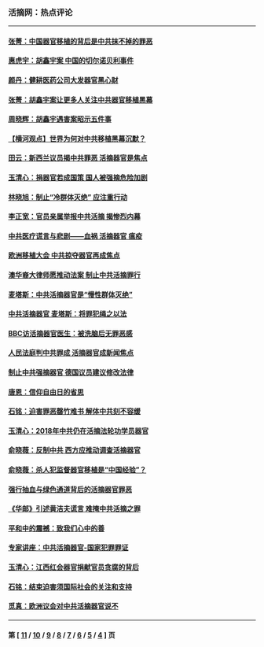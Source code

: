 ### 活摘网：热点评论
---
#### [张菁：中国器官移植的背后是中共抹不掉的罪恶](../../pages/nf5879/n13974977.md?06040430) 
#### [惠虎宇：胡鑫宇案 中国的切尔诺贝利事件](../../pages/nf5879/n13942916.md?06040430) 
#### [颜丹：健耕医药公司大发器官黑心财](../../pages/nf5879/n13940134.md?06040430) 
#### [张菁：胡鑫宇案让更多人关注中共器官移植黑幕](../../pages/nf5879/n13929073.md?06040430) 
#### [周晓辉：胡鑫宇遇害案昭示五件事](../../pages/nf5879/n13921870.md?06040430) 
#### [【横河观点】世界为何对中共移植黑幕沉默？](../../pages/nf5879/n13244249.md?06040430) 
#### [田云：新西兰议员揭中共罪恶 活摘器官是焦点](../../pages/nf5879/n13070629.md?06040430) 
#### [玉清心：捐器官若成国策 国人被强摘危险加剧](../../pages/nf5879/n12802713.md?06040430) 
#### [林晓旭：制止“冷群体灭绝” 应注重行动](../../pages/nf5879/n12779736.md?06040430) 
#### [李正宽：官员亲属举报中共活摘 揭惨烈内幕](../../pages/nf5879/n12684490.md?06040430) 
#### [中共医疗谎言与悲剧——血祸 活摘器官 瘟疫](../../pages/nf5879/n12372103.md?06040430) 
#### [欧洲移植大会 中共掠夺器官再成焦点](../../pages/nf5879/n11538883.md?06040430) 
#### [澳华裔大律师愿推动法案 制止中共活摘罪行](../../pages/nf5879/n11377039.md?06040430) 
#### [麦塔斯：中共活摘器官是“慢性群体灭绝”](../../pages/nf5879/n11350529.md?06040430) 
#### [中共活摘器官 麦塔斯：将罪犯绳之以法](../../pages/nf5879/n11347973.md?06040430) 
#### [BBC访活摘器官医生：被洗脑后无罪恶感](../../pages/nf5879/n11335935.md?06040430) 
#### [人民法庭判中共罪成 活摘器官成新闻焦点](../../pages/nf5879/n11331578.md?06040430) 
#### [制止中共强摘器官 德国议员建议修改法律](../../pages/nf5879/n11249451.md?06040430) 
#### [唐恩：信仰自由日的省思](../../pages/nf5879/n11003525.md?06040430) 
#### [石铭：迫害罪恶罄竹难书  解体中共刻不容缓](../../pages/nf5879/n10942855.md?06040430) 
#### [玉清心：2018年中共仍在活摘法轮功学员器官](../../pages/nf5879/n10914646.md?06040430) 
#### [俞晓薇：反制中共 西方应推动调查活摘器官](../../pages/nf5879/n10794671.md?06040430) 
#### [俞晓薇：杀人犯监督器官移植是“中国经验”？](../../pages/nf5879/n10466427.md?06040430) 
#### [强行抽血与绿色通道背后的活摘器官罪恶](../../pages/nf5879/n10004708.md?06040430) 
#### [《华邮》引述黄洁夫谎言 难掩中共活摘之罪](../../pages/nf5879/n9642309.md?06040430) 
#### [平和中的震撼：致我们心中的善](../../pages/nf5879/n9021123.md?06040430) 
#### [专家讲座：中共活摘器官-国家犯罪罪证](../../pages/nf5879/n8828153.md?06040430) 
#### [玉清心：江西红会器官捐献官员贪腐的背后](../../pages/nf5879/n8522122.md?06040430) 
#### [石铭：结束迫害须国际社会的关注和支持](../../pages/nf5879/n8443497.md?06040430) 
#### [觅真：欧洲议会对中共活摘器官说不](../../pages/nf5879/n8337486.md?06040430) 

---
#### 第 [ [11](./11.md?06040430) / [10](./10.md?06040430) / [9](./9.md?06040430) / [8](./8.md?06040430) / [7](./7.md?06040430) / [6](./6.md?06040430) / [5](./5.md?06040430) / [4](./4.md?06040430) ] 页
